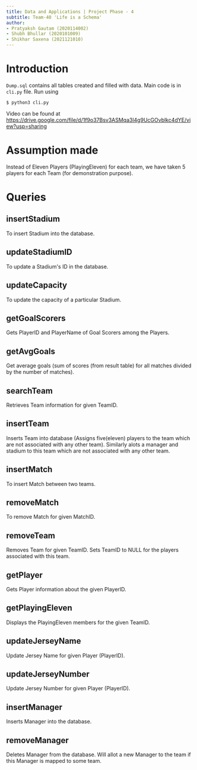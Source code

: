 ```yaml
---
title: Data and Applications | Project Phase - 4
subtitle: Team-40 'Life is a Schema'
author:
- Pratyaksh Gautam (2020114002)
- Shubh Bhullar (2020101009)
- Shikhar Saxena (2021121010)
---
```


# Introduction

`Dump.sql` contains all tables created and filled with data.
Main code is in `cli.py` file.
Run using

```shell
$ python3 cli.py
```

Video can be found at 
https://drive.google.com/file/d/1f9o37Bsv3ASMqa3l4g9UcGOvblkc4dYE/view?usp=sharing 

# Assumption made

Instead of Eleven Players (PlayingEleven) for each team,
we have taken 5 players for each Team (for demonstration purpose).

# Queries

## insertStadium

To insert Stadium into the database.

## updateStadiumID

To update a Stadium's ID in the database.

## updateCapacity

To update the capacity of a particular Stadium.

## getGoalScorers

Gets PlayerID and PlayerName of Goal Scorers among the Players.

## getAvgGoals

Get average goals (sum of scores (from result table) for all matches divided by the number of matches).

## searchTeam

Retrieves Team information for given TeamID.

## insertTeam

Inserts Team into database (Assigns five(eleven) players to the team which are not associated with any other team).
Similarly alots a manager and stadium to this team which are not associated with any other team.

## insertMatch

To insert Match between two teams.

## removeMatch

To remove Match for given MatchID.

## removeTeam

Removes Team for given TeamID.
Sets TeamID to NULL for the players associated with this team.

## getPlayer

Gets Player information about the given PlayerID.  

## getPlayingEleven

Displays the PlayingEleven members for the given TeamID.

## updateJerseyName

Update Jersey Name for given Player (PlayerID).

## updateJerseyNumber

Update Jersey Number for given Player (PlayerID).

## insertManager

Inserts Manager into the database.

## removeManager

Deletes Manager from the database.
Will allot a new Manager to the team if this Manager is mapped to some team. 